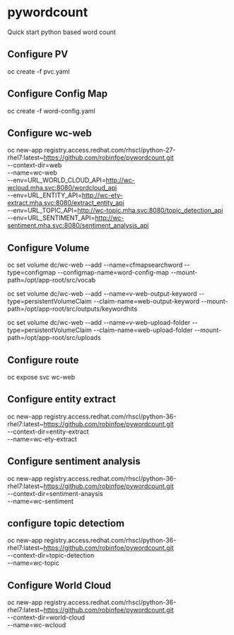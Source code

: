 # pywordcount
Quick start python based word count 


## Configure PV 
oc create -f pvc.yaml

## Configure Config Map
oc create -f word-config.yaml

## Configure wc-web
oc new-app registry.access.redhat.com/rhscl/python-27-rhel7:latest~https://github.com/robinfoe/pywordcount.git \
--context-dir=web \
--name=wc-web \
--env=URL_WORLD_CLOUD_API=http://wc-wcloud.mha.svc:8080/wordcloud_api \
--env=URL_ENTITY_API=http://wc-ety-extract.mha.svc:8080/extract_entity_api \
--env=URL_TOPIC_API=http://wc-topic.mha.svc:8080/topic_detection_api \
--env=URL_SENTIMENT_API=http://wc-sentiment.mha.svc:8080/sentiment_analysis_api 



## Configure Volume
oc set volume dc/wc-web --add --name=cfmapsearchword --type=configmap --configmap-name=word-config-map --mount-path=/opt/app-root/src/vocab


oc set volume dc/wc-web --add --name=v-web-output-keyword --type=persistentVolumeClaim --claim-name=web-output-keyword --mount-path=/opt/app-root/src/outputs/keywordhits

oc set volume dc/wc-web --add --name=v-web-upload-folder --type=persistentVolumeClaim --claim-name=web-upload-folder --mount-path=/opt/app-root/src/uploads

## Configure route
oc expose svc wc-web


## Configure entity extract
oc new-app registry.access.redhat.com/rhscl/python-36-rhel7:latest~https://github.com/robinfoe/pywordcount.git \
--context-dir=entity-extract \
--name=wc-ety-extract

## Configure sentiment analysis
oc new-app registry.access.redhat.com/rhscl/python-36-rhel7:latest~https://github.com/robinfoe/pywordcount.git \
--context-dir=sentiment-anaysis \
--name=wc-sentiment

## configure topic detectiom
oc new-app registry.access.redhat.com/rhscl/python-36-rhel7:latest~https://github.com/robinfoe/pywordcount.git \
--context-dir=topic-detection \
--name=wc-topic

## Configure World Cloud
oc new-app registry.access.redhat.com/rhscl/python-36-rhel7:latest~https://github.com/robinfoe/pywordcount.git \
--context-dir=world-cloud \
--name=wc-wcloud
